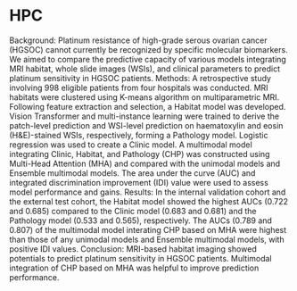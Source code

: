# HPC
Background: Platinum resistance of high-grade serous ovarian cancer (HGSOC) cannot currently be recognized by specific molecular biomarkers. We aimed to compare the predictive capacity of various models integrating MRI habitat, whole slide images (WSIs), and clinical parameters to predict platinum sensitivity in HGSOC patients.
Methods: A retrospective study involving 998 eligible patients from four hospitals was conducted. MRI habitats were clustered using K-means algorithm on multiparametric MRI. Following feature extraction and selection, a Habitat model was developed. Vision Transformer and multi-instance learning were trained to derive the patch-level prediction and WSI-level prediction on haematoxylin and eosin (H&E)-stained WSIs, respectively, forming a Pathology model. Logistic regression was used to create a Clinic model. A multimodal model integrating Clinic, Habitat, and Pathology (CHP) was constructed using Multi-Head Attention (MHA) and compared with the unimodal models and Ensemble multimodal models. The area under the curve (AUC) and integrated discrimination improvement (IDI) value were used to assess model performance and gains.
Results: In the internal validation cohort and the external test cohort, the Habitat model showed the highest AUCs (0.722 and 0.685) compared to the Clinic model (0.683 and 0.681) and the Pathology model (0.533 and 0.565), respectively. The AUCs (0.789 and 0.807) of the multimodal model interating CHP based on MHA were highest than those of any unimodal models and Ensemble multimodal models, with positive IDI values.
Conclusion: MRI-based habitat imaging showed potentials to predict platinum sensitivity in HGSOC patients. Multimodal integration of CHP based on MHA was helpful to improve prediction performance.
